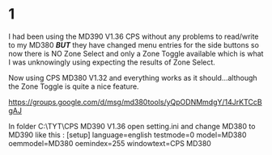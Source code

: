 
# 1 #

I had been using the MD390 V1.36 CPS without any problems to read/write to my MD380 ***BUT*** they have changed menu entries for the side buttons so now there is NO Zone Select and only a Zone Toggle available which is what I was unknowingly using expecting the results of Zone Select.

Now using CPS MD380 V1.32 and everything works as it should...although the Zone Toggle is quite a nice feature.

https://groups.google.com/d/msg/md380tools/yQpODNMmdgY/14JrKTCcBgAJ


In folder C:\TYT\CPS MD390 V1.36   open setting.ini and change MD380 to MD390 like this :
[setup]
language=english
testmode=0
model=MD380
oemmodel=MD380
oemindex=255
windowtext=CPS MD380


